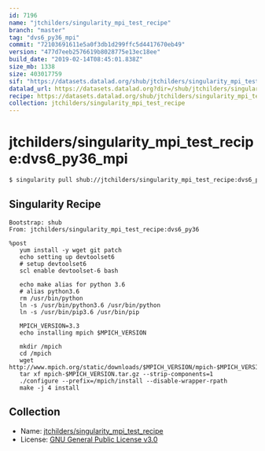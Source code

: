 ```yaml
---
id: 7196
name: "jtchilders/singularity_mpi_test_recipe"
branch: "master"
tag: "dvs6_py36_mpi"
commit: "72103691611e5a0f3db1d299ffc5d4417670eb49"
version: "477d7eeb2576619b8028775e13ec18ee"
build_date: "2019-02-14T08:45:01.838Z"
size_mb: 1338
size: 403017759
sif: "https://datasets.datalad.org/shub/jtchilders/singularity_mpi_test_recipe/dvs6_py36_mpi/2019-02-14-72103691-477d7eeb/477d7eeb2576619b8028775e13ec18ee.simg"
datalad_url: https://datasets.datalad.org?dir=/shub/jtchilders/singularity_mpi_test_recipe/dvs6_py36_mpi/2019-02-14-72103691-477d7eeb/
recipe: https://datasets.datalad.org/shub/jtchilders/singularity_mpi_test_recipe/dvs6_py36_mpi/2019-02-14-72103691-477d7eeb/Singularity
collection: jtchilders/singularity_mpi_test_recipe
---
```


# jtchilders/singularity_mpi_test_recipe:dvs6_py36_mpi

```bash
$ singularity pull shub://jtchilders/singularity_mpi_test_recipe:dvs6_py36_mpi
```

## Singularity Recipe

```singularity
Bootstrap: shub
From: jtchilders/singularity_mpi_test_recipe:dvs6_py36

%post
   yum install -y wget git patch
   echo setting up devtoolset6
   # setup devtoolset6
   scl enable devtoolset-6 bash

   echo make alias for python 3.6
   # alias python3.6
   rm /usr/bin/python
   ln -s /usr/bin/python3.6 /usr/bin/python
   ln -s /usr/bin/pip3.6 /usr/bin/pip
   
   MPICH_VERSION=3.3
   echo installing mpich $MPICH_VERSION

   mkdir /mpich
   cd /mpich
   wget http://www.mpich.org/static/downloads/$MPICH_VERSION/mpich-$MPICH_VERSION.tar.gz
   tar xf mpich-$MPICH_VERSION.tar.gz --strip-components=1
   ./configure --prefix=/mpich/install --disable-wrapper-rpath
   make -j 4 install
```

## Collection

 - Name: [jtchilders/singularity_mpi_test_recipe](https://github.com/jtchilders/singularity_mpi_test_recipe)
 - License: [GNU General Public License v3.0](https://api.github.com/licenses/gpl-3.0)

